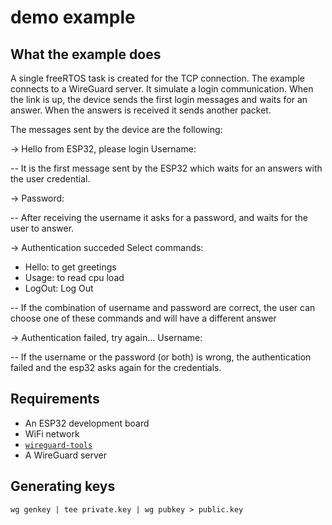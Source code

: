# demo example

## What the example does
A single freeRTOS task is created for the TCP connection.
The example connects to a WireGuard server. It simulate a login communication.
When the link is up, the device sends the first login messages and waits for an answer. 
When the answers is received it sends another packet.

The messages sent by the device are the following:

-> Hello from ESP32, please login Username:

   -- It is the first message sent by the ESP32 which waits for an answers with the user credential. 

-> Password:

   -- After receiving the username it asks for a password, and waits for the user to answer.
 
-> Authentication succeded
   Select commands:
   - Hello:  to get greetings
   - Usage:  to read cpu load
   - LogOut: Log Out
   
   -- If the combination of username and password are correct, the user can choose one of these commands and will have a different answer
 
-> Authentication failed, try again...  Username: 
    
   -- If the username or the password (or both) is wrong, the authentication failed and the esp32 asks again for the credentials.
    
## Requirements

* An ESP32 development board
* WiFi network
* [`wireguard-tools`](https://github.com/WireGuard/wireguard-tools)
* A WireGuard server

## Generating keys

```console
wg genkey | tee private.key | wg pubkey > public.key
```
